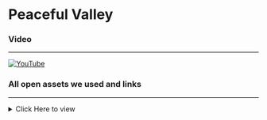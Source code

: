 # Peaceful Valley

### Video
---
[![YouTube](http://i.ytimg.com/vi/byPcyoUJvHc/hqdefault.jpg)](https://www.youtube.com/watch?v=byPcyoUJvHc)
 
### All open assets we used and links
---
<details>
  <summary> Click Here to view </summary>
Using open Audio and 3D model assets 
### Audio Citations:
 * Main Peaceful Music: https://freesound.org/people/josefpres/sounds/796477/
 * Secondary Peaceful Music: https://freesound.org/people/josefpres/sounds/798308/
 * Ambient Forest environment: https://freesound.org/people/klankbeeld/sounds/786352/
 * Fire Sound during pollution: https://freesound.org/people/Dynamicell/sounds/17548/
 * Suspenseful Drum effect during pollution: https://samplefocus.com/samples/suspenseful-cinematic-drum-loop
 * Metal Recycling SFX: https://freesound.org/people/jorickhoofd/sounds/176675/
 * Glass Recycling SFX: https://www.101soundboards.com/boards/38968-sound-effects-happy-wheels-miscellaneous-browser-games
 * Cardboard Recycling SFX: https://freesound.org/people/MattRuthSound/sounds/561490/ 
* Capybara Voice - https://www.narakeet.com/ (Using American - Justin)

### 3D Model Citations
---
 * Environment ground - https://poly.pizza/m/0nsE2b8uXZy 
 * Fox - https://poly.pizza/m/wliHW1Bbyc
 * Chicken - https://poly.pizza/m/1YE8U35HXsI
 * Capybara - https://poly.pizza/m/66d-mKAgF17
 * Penguin - https://poly.pizza/m/9Ift-39Akov
 * Panda - https://poly.pizza/m/2T6A0o4Kq2h
 * Cat Food Cans - https://poly.pizza/m/cpdwLDHiw8-
 * Soda Can - https://poly.pizza/m/cNjAaDY27fQ
 * Carton - https://poly.pizza/m/T2QjC2ZQya
 * Empty Box - https://poly.pizza/m/pZBpmjtvw8
 * Bottle - https://poly.pizza/m/FAHsHFXfTf
 * Wine Bottle - https://poly.pizza/m/NvGUg8c03o
 * Beer Can - https://poly.pizza/m/0o4ac2O90Hu
 * Trah bag grey - https://poly.pizza/m/axTuG36RXnN
 * Broken Pallet - https://poly.pizza/m/Gp43iUyyAX
 * Closed box https://poly.pizza/m/ykZ23x9d6p
 * Styrofoam - https://poly.pizza/m/qB2Inr72Ad
 * Tree - https://poly.pizza/m/6pwiq7hSrHr
 * Clouds - https://poly.pizza/m/KdFNOVn1Gf
 *Clouds #2 - https://poly.pizza/m/5vL346OfNST
 * Speech bubble - https://poly.pizza/m/0WCt1EUGaAv
 * Recycle bins - https://poly.pizza/m/92Iv-tdQ49h
</details>

